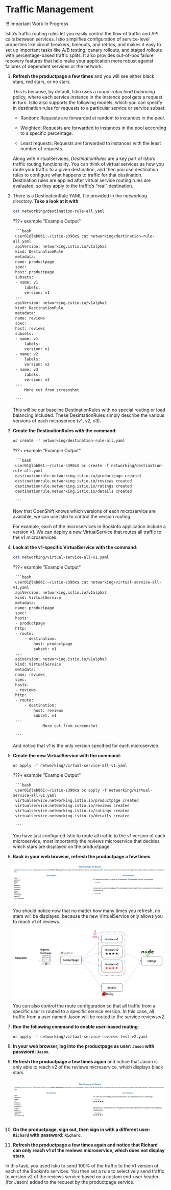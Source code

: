 # Traffic Management

!!! Important
    Work In Progress

Istio’s traffic routing rules let you easily control the flow of traffic and API calls between services. Istio simplifies configuration of service-level properties like circuit breakers, timeouts, and retries, and makes it easy to set up important tasks like A/B testing, canary rollouts, and staged rollouts with percentage-based traffic splits. It also provides out-of-box failure recovery features that help make your application more robust against failures of dependent services or the network.

1. **Refresh the productpage a few times** and you will see either black stars, red stars, or no stars.

    This is because, by default, Istio uses a *round-robin load balancing* policy, where each service instance in the instance pool gets a request in turn. Istio also supports the following models, which you can specify in destination rules for requests to a particular service or service subset.

    * Random: Requests are forwarded at random to instances in the pool.

    * Weighted: Requests are forwarded to instances in the pool according to a specific percentage.

    * Least requests: Requests are forwarded to instances with the least number of requests.

    Along with VirtualServices, *DestinationRules* are a key part of Istio’s traffic routing functionality. You can think of virtual services as how you route your traffic to a given destination, and then you use destination rules to configure what happens to traffic for that destination. Destination rules are applied after virtual service routing rules are evaluated, so they apply to the traffic’s “real” destination.

1. There is a DestinationRule YAML file provided in the networking directory. **Take a look at it with**:

    ```bash
    cat networking/destination-rule-all.yaml
    ```

    ???+ example "Example Output"

        ```bash
        user01@lab061:~/istio-s390x$ cat networking/destination-rule-all.yaml 
        apiVersion: networking.istio.io/v1alpha3
        kind: DestinationRule
        metadata:
        name: productpage
        spec:
        host: productpage
        subsets:
        - name: v1
            labels:
            version: v1
        ---
        apiVersion: networking.istio.io/v1alpha3
        kind: DestinationRule
        metadata:
        name: reviews
        spec:
        host: reviews
        subsets:
        - name: v1
            labels:
            version: v1
        - name: v2
            labels:
            version: v2
        - name: v3
            labels:
            version: v3
        ---
            More cut from screenshot     

        ```

    This will be our baseline DestinationRules with no special routing or load balancing included. These DesintationRules simply describe the various versions of each microservce (v1, v2, v3).

1. **Create the DestinationRules with the command**:

    ```bash
    oc create -f networking/destination-rule-all.yaml
    ```

    ???+ example "Example Output"

        ```bash
        user01@lab061:~/istio-s390x$ oc create -f networking/destination-rule-all.yaml
        destinationrule.networking.istio.io/productpage created
        destinationrule.networking.istio.io/reviews created
        destinationrule.networking.istio.io/ratings created
        destinationrule.networking.istio.io/details created

        ```

    Now that OpenShift knows which versions of each microservice are available, we can use Istio to control the version routing.

    For example, each of the microservices in Bookinfo application include a version v1. We can deploy a new VirtualService that routes all traffic to the v1 microservices.

1. **Look at the v1-specific VirtualService with the command**:

    ```bash
    cat networking/virtual-service-all-v1.yaml
    ```

    ???+ example "Example Output"

        ```bash
        user01@lab061:~/istio-s390x$ cat networking/virtual-service-all-v1.yaml 
        apiVersion: networking.istio.io/v1alpha3
        kind: VirtualService
        metadata:
        name: productpage
        spec:
        hosts:
        - productpage
        http:
        - route:
            - destination:
                host: productpage
                subset: v1
        ---
        apiVersion: networking.istio.io/v1alpha3
        kind: VirtualService
        metadata:
        name: reviews
        spec:
        hosts:
        - reviews
        http:
        - route:
            - destination:
                host: reviews
                subset: v1
        ---
                    More cut from screenshot

        ```

    And notice that v1 is the only version specified for each microservice.

1. **Create the new VirtualService with the command**:

    ```bash
    oc apply -f networking/virtual-service-all-v1.yaml
    ```

    ???+ example "Example Output"

        ```bash
        user01@lab061:~/istio-s390x$ oc apply -f networking/virtual-service-all-v1.yaml 
        virtualservice.networking.istio.io/productpage created
        virtualservice.networking.istio.io/reviews created
        virtualservice.networking.istio.io/ratings created
        virtualservice.networking.istio.io/details created

        ```

    You have just configured Istio to route all traffic to the v1 version of each microservice, most importantly the reviews microservice that decides which stars are displayed on the productpage.

1. **Back in your web browser, refresh the productpage a few times**.

    ![bookinfo-2](images/bookinfo-2.png)

    You should notice now that no matter how many times you refresh, no stars will be displayed, because the new VirtualService only allows you to reach v1 of reviews.

    ![bookinfo-arch-v1](images/bookinfo-arch-v1.png)

    You can also control the route configuration so that all traffic from a specific user is routed to a specific service version. In this case, all traffic from a user named Jason will be routed to the service reviews:v2.

1. **Run the following command to enable user-based routing**:

    ```bash
    oc apply -f networking/virtual-service-reviews-test-v2.yaml
    ```

1. **In your web browser, log into the productpage as user: `Jason` with password: `Jason`**.

1. **Refresh the productpage a few times again** and notice that Jason is only able to reach v2 of the reviews microservice, which displays black stars.

    ![bookinfo-3](images/bookinfo-3.png)

1. **On the productpage, sign out, then sign in with a different user: `Richard` with password: `Richard`**.

1. **Refresh the productpage a few times again and notice that Richard can only reach v1 of the reviews microservice, which does not display stars**.

In this task, you used Istio to send 100% of the traffic to the v1 version of each of the Bookinfo services. You then set a rule to selectively send traffic to version v2 of the reviews service based on a custom end-user header (for Jason) added to the request by the productpage service.
